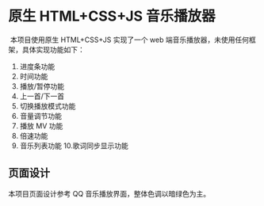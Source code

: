 # 原生 HTML+CSS+JS 音乐播放器

​ 本项目使用原生 HTML+CSS+JS 实现了一个 web 端音乐播放器，未使用任何框架，具体实现功能如下：

1. 进度条功能
2. 时间功能
3. 播放/暂停功能
4. 上一首/下一首
5. 切换播放模式功能
6. 音量调节功能
7. 播放 MV 功能
8. 倍速功能
9. 音乐列表功能 10.歌词同步显示功能

## 页面设计

本项目页面设计参考 QQ 音乐播放界面，整体色调以暗绿色为主。
